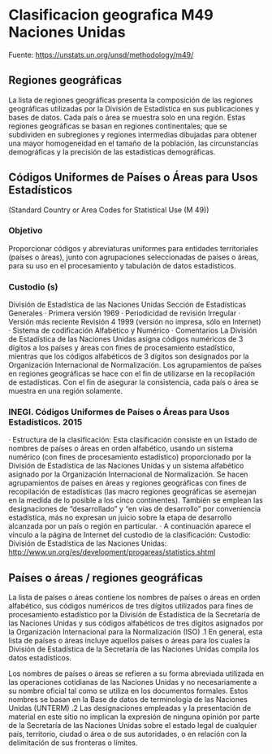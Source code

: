 # Clasificacion geografica M49 Naciones Unidas
Fuente: https://unstats.un.org/unsd/methodology/m49/

## Regiones geográficas
La lista de regiones geográficas presenta la composición de las regiones geográficas utilizadas por la División de Estadística en sus publicaciones y bases de datos. Cada país o área se muestra solo en una región. Estas regiones geográficas se basan en regiones continentales; que se subdividen en subregiones y regiones intermedias dibujadas para obtener una mayor homogeneidad en el tamaño de la población, las circunstancias demográficas y la precisión de las estadísticas demográficas.

## Códigos Uniformes de Países o Áreas para Usos Estadísticos
(Standard Country or Area Codes for Statistical Use (M 49))

### Objetivo
Proporcionar códigos y abreviaturas uniformes para entidades territoriales (países o áreas), junto con agrupaciones seleccionadas de países o áreas, para su uso en el procesamiento y tabulación de datos estadísticos.

### Custodio (s)
División de Estadística de las Naciones Unidas
Sección de Estadísticas Generales
· Primera versión 1969
· Periodicidad de revisión Irregular
· Versión más reciente Revisión 4 1999 (versión no impresa, sólo en Internet)
· Sistema de codificación Alfabético y Numérico
· Comentarios
La División de Estadística de las Naciones Unidas asigna códigos numéricos de 3 dígitos a los países y áreas con fines de procesamiento estadístico, mientras que los códigos alfabéticos de 3 dígitos son designados por la Organización Internacional de Normalización. Los agrupamientos de países en regiones geográficas se hace con el fin de utilizarse en la recopilación de estadísticas. Con el fin de asegurar la consistencia, cada país o área se muestra en una región solamente.

### INEGI. Códigos Uniformes de Países o Áreas para Usos Estadísticos. 2015
· Estructura de la clasificación:
Esta clasificación consiste en un listado de nombres de países o áreas en orden alfabético, usando un sistema numérico (con fines de procesamiento estadístico) proporcionado por la División de Estadística de las Naciones Unidas y un sistema alfabético asignado por la Organización Internacional de Normalización.
Se hacen agrupamientos de países en áreas y regiones geográficas con fines de recopilación de estadísticas (las macro regiones geográficas se asemejan en la medida de lo posible a los cinco continentes). También se emplean las designaciones de “desarrollado” y “en vías de desarrollo” por conveniencia estadística, más no expresan un juicio sobre la etapa de desarrollo alcanzada por un país o región en particular.
· A continuación aparece el vínculo a la página de Internet del custodio de la clasificación:
Custodio: División de Estadística de las Naciones Unidas: http://www.un.org/es/development/progareas/statistics.shtml

## Países o áreas / regiones geográficas
La lista de países o áreas contiene los nombres de países o áreas en orden alfabético, sus códigos numéricos de tres dígitos utilizados para fines de procesamiento estadístico por la División de Estadística de la Secretaría de las Naciones Unidas y sus códigos alfabéticos de tres dígitos asignados por la Organización Internacional para la Normalización (ISO) .1 En general, esta lista de países o áreas incluye aquellos países o áreas para los cuales la División de Estadística de la Secretaría de las Naciones Unidas compila los datos estadísticos.

Los nombres de países o áreas se refieren a su forma abreviada utilizada en las operaciones cotidianas de las Naciones Unidas y no necesariamente a su nombre oficial tal como se utiliza en los documentos formales. Estos nombres se basan en la Base de datos de terminología de las Naciones Unidas (UNTERM) .2 Las designaciones empleadas y la presentación de material en este sitio no implican la expresión de ninguna opinión por parte de la Secretaría de las Naciones Unidas sobre el estado legal de cualquier país, territorio, ciudad o área o de sus autoridades, o en relación con la delimitación de sus fronteras o límites.
